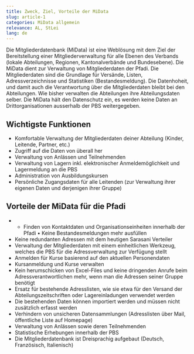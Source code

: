 ```yaml
---
title: Zweck, Ziel, Vorteile der MiData
slug: article-1
categories: MiData allgemein
relevance: AL, StLei
lang: de
---
```


Die Mitgliederdatenbank (MiData) ist eine Weblösung mit dem Ziel der Bereitstellung einer Mitgliederverwaltung für alle Ebenen des Verbands (lokale Abteilungen, Regionen, Kantonalverbände und Bundesebene). Die MiData dient zur Verwaltung von Mitgliederdaten der Pfadi. Die Mitgliederdaten sind die Grundlage für Versände, Listen, Adressverzeichnisse und Statistiken (Bestandesmeldung). Die Datenhoheit, und damit auch die Verantwortung über die Mitgliederdaten bleibt bei den Abteilungen. Wie bisher verwalten die Abteilungen ihre Abteilungsdaten selber. Die MiData hält den Datenschutz ein, es werden keine Daten an Drittorganisationen ausserhalb der PBS weitergegeben.

## Wichtigste Funktionen

- Komfortable Verwaltung der Mitgliederdaten deiner Abteilung (Kinder, Leitende, Partner, etc.)
-	Zugriff auf die Daten von überall her
-	Verwaltung von Anlässen und Teilnehmenden
-	Verwaltung von Lagern inkl. elektronischer Anmeldemöglichkeit und Lagermeldung an die PBS
-	Administration von Ausbildungskursen
-	Persönliche Zugangsdaten für alle Leitenden (zur Verwaltung ihrer eigenen Daten und derjenigen ihrer Gruppe)

## Vorteile der MiData für die Pfadi

- -	Finden von Kontaktdaten und Organisationseinheiten innerhalb der Pfadi • Keine Bestandesmeldungen mehr ausfüllen 
-	Keine redundanten Adressen mit dem heutigen Sarasani Verteiler 
-	Verwaltung der Mitgliederdaten mit einem einheitlichen Werkzeug, welches die PBS für die Adressverwaltung zur Verfügung stellt 
-	Anmelden für Kurse basierend auf den aktuellen Personendaten 
-	Kursanmeldung und Kurse verwalten 
-	Kein herumschicken von Excel-Files und keine dringenden Anrufe beim Adressverantwortlichen mehr, wenn man die Adressen seiner Gruppe benötigt 
-	Ersatz für bestehende Adresslisten, wie sie etwa für den Versand der Abteilungszeitschriften oder Lagereinladungen verwendet werden 
-	Die bestehenden Daten können importiert werden und müssen nicht zusätzlich erfasst werden 
-	Verhindern von unsicheren Datensammlungen (Adresslisten über Mail, öffentliche Liste auf Homepage) 
-	Verwaltung von Anlässen sowie deren Teilnehmenden 
-	Statistische Erhebungen innerhalb der PBS 
-	Die Mitgliederdatenbank ist Dreisprachig aufgebaut (Deutsch, Französisch, Italienisch)
